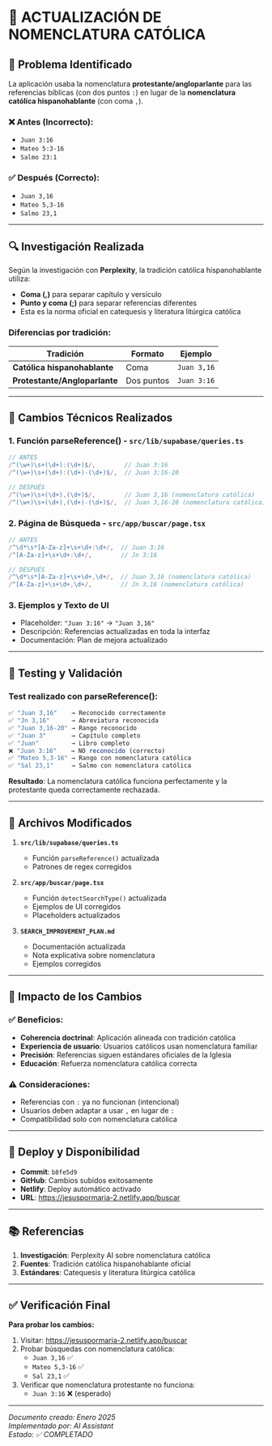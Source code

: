 # 📖 ACTUALIZACIÓN DE NOMENCLATURA CATÓLICA

## 🎯 Problema Identificado

La aplicación usaba la nomenclatura **protestante/angloparlante** para las referencias bíblicas (con dos puntos `:`) en lugar de la **nomenclatura católica hispanohablante** (con coma `,`).

### ❌ Antes (Incorrecto):
- `Juan 3:16`
- `Mateo 5:3-16`
- `Salmo 23:1`

### ✅ Después (Correcto):
- `Juan 3,16` 
- `Mateo 5,3-16`
- `Salmo 23,1`

---

## 🔍 Investigación Realizada

Según la investigación con **Perplexity**, la tradición católica hispanohablante utiliza:

- **Coma (,)** para separar capítulo y versículo
- **Punto y coma (;)** para separar referencias diferentes
- Esta es la norma oficial en catequesis y literatura litúrgica católica

### Diferencias por tradición:

| Tradición | Formato | Ejemplo |
|-----------|---------|---------|
| **Católica hispanohablante** | Coma | `Juan 3,16` |
| **Protestante/Angloparlante** | Dos puntos | `Juan 3:16` |

---

## 🔧 Cambios Técnicos Realizados

### 1. **Función parseReference()** - `src/lib/supabase/queries.ts`

```typescript
// ANTES
/^(\w+)\s+(\d+):(\d+)$/,        // Juan 3:16
/^(\w+)\s+(\d+):(\d+)-(\d+)$/,  // Juan 3:16-20

// DESPUÉS  
/^(\w+)\s+(\d+),(\d+)$/,        // Juan 3,16 (nomenclatura católica)
/^(\w+)\s+(\d+),(\d+)-(\d+)$/,  // Juan 3,16-20 (nomenclatura católica)
```

### 2. **Página de Búsqueda** - `src/app/buscar/page.tsx`

```typescript
// ANTES
/^\d*\s*[A-Za-z]+\s+\d+:\d+/,  // Juan 3:16
/^[A-Za-z]+\s+\d+:\d+/,        // Jn 3:16

// DESPUÉS
/^\d*\s*[A-Za-z]+\s+\d+,\d+/,  // Juan 3,16 (nomenclatura católica)
/^[A-Za-z]+\s+\d+,\d+/,        // Jn 3,16 (nomenclatura católica)
```

### 3. **Ejemplos y Texto de UI**

- Placeholder: `"Juan 3:16"` → `"Juan 3,16"`
- Descripción: Referencias actualizadas en toda la interfaz
- Documentación: Plan de mejora actualizado

---

## 🧪 Testing y Validación

### Test realizado con parseReference():

```javascript
✅ "Juan 3,16"    → Reconocido correctamente
✅ "Jn 3,16"      → Abreviatura reconocida  
✅ "Juan 3,16-20" → Rango reconocido
✅ "Juan 3"       → Capítulo completo
✅ "Juan"         → Libro completo
❌ "Juan 3:16"    → NO reconocido (correcto)
✅ "Mateo 5,3-16" → Rango con nomenclatura católica
✅ "Sal 23,1"     → Salmo con nomenclatura católica
```

**Resultado**: La nomenclatura católica funciona perfectamente y la protestante queda correctamente rechazada.

---

## 📁 Archivos Modificados

1. **`src/lib/supabase/queries.ts`**
   - Función `parseReference()` actualizada
   - Patrones de regex corregidos

2. **`src/app/buscar/page.tsx`**
   - Función `detectSearchType()` actualizada  
   - Ejemplos de UI corregidos
   - Placeholders actualizados

3. **`SEARCH_IMPROVEMENT_PLAN.md`**
   - Documentación actualizada
   - Nota explicativa sobre nomenclatura
   - Ejemplos corregidos

---

## 🎯 Impacto de los Cambios

### ✅ Beneficios:
- **Coherencia doctrinal**: Aplicación alineada con tradición católica
- **Experiencia de usuario**: Usuarios católicos usan nomenclatura familiar
- **Precisión**: Referencias siguen estándares oficiales de la Iglesia
- **Educación**: Refuerza nomenclatura católica correcta

### ⚠️ Consideraciones:
- Referencias con `:` ya no funcionan (intencional)
- Usuarios deben adaptar a usar `,` en lugar de `:`
- Compatibilidad solo con nomenclatura católica

---

## 🚀 Deploy y Disponibilidad

- **Commit**: `b8fe5d9` 
- **GitHub**: Cambios subidos exitosamente
- **Netlify**: Deploy automático activado
- **URL**: https://jesuspormaria-2.netlify.app/buscar

---

## 📚 Referencias

1. **Investigación**: Perplexity AI sobre nomenclatura católica
2. **Fuentes**: Tradición católica hispanohablante oficial
3. **Estándares**: Catequesis y literatura litúrgica católica

---

## ✅ Verificación Final

**Para probar los cambios:**

1. Visitar: https://jesuspormaria-2.netlify.app/buscar
2. Probar búsquedas con nomenclatura católica:
   - `Juan 3,16` ✅ 
   - `Mateo 5,3-16` ✅
   - `Sal 23,1` ✅
3. Verificar que nomenclatura protestante no funciona:
   - `Juan 3:16` ❌ (esperado)

---

*Documento creado: Enero 2025*  
*Implementado por: AI Assistant*  
*Estado: ✅ COMPLETADO* 
